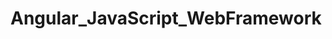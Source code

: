 # Angular_JavaScript_WebFramework   
               
       
    
      
           
     
                     
       
    
     
   
